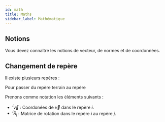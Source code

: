 ```yaml
---
id: math
title: Maths
sidebar_label: Mathématique
---
```


## Notions

Vous devez connaître les notions de vecteur, de normes et de coordonnées.

## Changement de repère

Il existe plusieurs repères : 
<!-- TODO : Dessin à poser-->

Pour passer du repère terrain au repère 

Prenons comme notation les éléments suivants :
- $^i\vec{v}$ : Coordonées de $\vec{v}$ dans le repère $i$.
- $^iR_j$ : Matrice de rotation dans le repère $i$ au repère $j$.